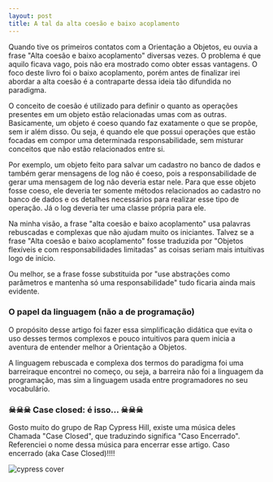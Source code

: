 ```yaml
---
layout: post
title: A tal da alta coesão e baixo acoplamento
---
```


Quando tive os primeiros contatos com a Orientação a Objetos, eu ouvia a frase "Alta coesão e baixo acoplamento" diversas vezes. O problema é que aquilo ficava vago, pois não era mostrado como obter essas vantagens. O foco deste livro foi o baixo acoplamento, porém antes de finalizar irei abordar a alta coesão é a contraparte dessa ideia tão difundida no paradigma. 

O conceito de coesão é utilizado para definir o quanto as operações presentes em um objeto estão relacionadas umas com as outras. Basicamente, um objeto é coeso quando faz exatamente o que se propõe, sem ir além disso. Ou seja, é quando ele que possui operações que estão focadas em compor uma determinada responsabilidade, sem misturar conceitos que não estão relacionados entre si.

Por exemplo, um objeto feito para salvar um cadastro no banco de dados e também gerar mensagens de log não é coeso, pois a responsabilidade de gerar uma mensagem de log não deveria estar nele. Para que esse objeto fosse coeso, ele deveria ter somente métodos relacionados ao cadastro no banco de dados e os detalhes necessários para realizar esse tipo de operação. Já o log deveria ter uma classe própria para ele.

Na minha visão, a frase "alta coesão e baixo acoplamento" usa palavras rebuscadas e complexas que não ajudam muito os iniciantes. Talvez se a frase "Alta coesão e baixo acoplamento" fosse traduzida por "Objetos flexíveis e com responsabilidades limitadas" as coisas seriam mais intuitivas logo de início. 

Ou melhor, se a frase fosse substituida por "use abstrações como parâmetros e mantenha só uma responsabilidade" tudo ficaria ainda mais evidente. 

### O papel da linguagem (não a de programação)

O propósito desse artigo foi fazer essa simplificação didática que evita o uso desses termos complexos e pouco intuitivos para quem inicia a aventura de entender melhor a Orientação a Objetos. 

A linguagem rebuscada e complexa dos termos do paradigma foi uma barreiraque encontrei no começo, ou seja, a barreira não foi a linguagem da programação, mas sim a linguagem usada entre programadores no seu vocabulário.

### ☠☠☠ Case closed: é isso... ☠☠☠

Gosto muito do grupo de Rap Cypress Hill, existe uma música deles Chamada "Case Closed", que traduzindo significa "Caso Encerrado". Referenciei o nome dessa música para encerrar esse artigo. Caso encerrado (aka Case Closed)!!!!

![cypress cover](https://i.scdn.co/image/ab67616d0000b2734e51c518e787896bc8cdb1a5)
